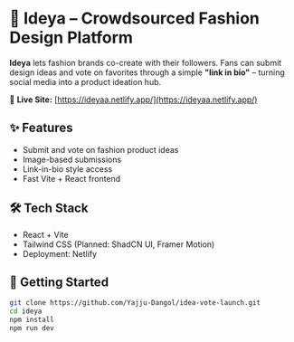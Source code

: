 # 🧠 Ideya – Crowdsourced Fashion Design Platform

**Ideya** lets fashion brands co-create with their followers. Fans can submit design ideas and vote on favorites through a simple **"link in bio"** – turning social media into a product ideation hub.

🔗 **Live Site:** [https://ideyaa.netlify.app/](https://ideyaa.netlify.app/)

## ✨ Features

- Submit and vote on fashion product ideas
- Image-based submissions
- Link-in-bio style access
- Fast Vite + React frontend

## 🛠 Tech Stack

- React + Vite
- Tailwind CSS (Planned: ShadCN UI, Framer Motion)
- Deployment: Netlify

## 🚀 Getting Started

```bash
git clone https://github.com/Yajju-Dangol/idea-vote-launch.git
cd ideya
npm install
npm run dev

